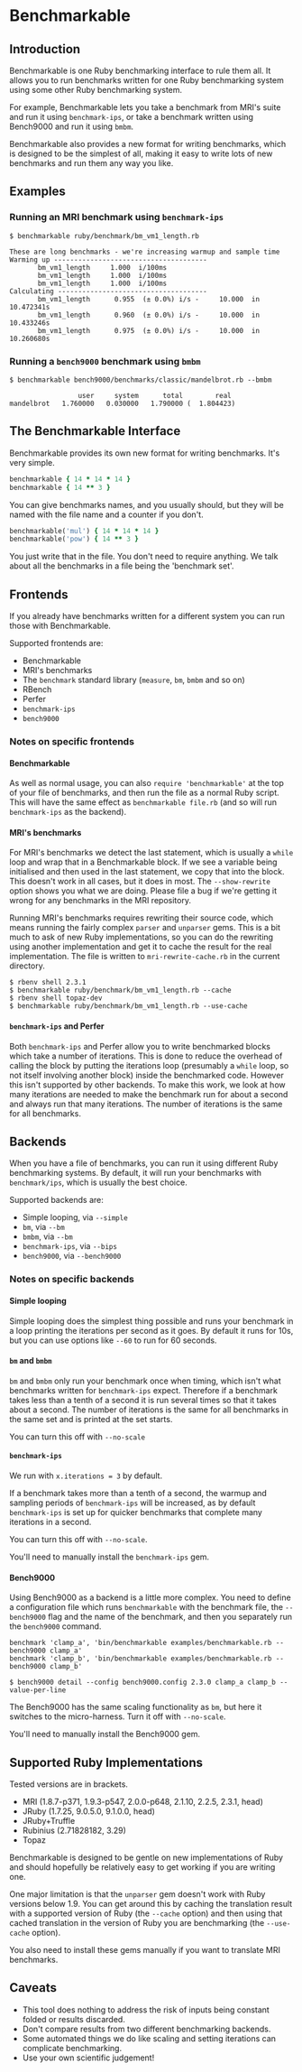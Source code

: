 # Benchmarkable

## Introduction

Benchmarkable is one Ruby benchmarking interface to rule them all. It allows
you to run benchmarks written for one Ruby benchmarking system using some other
Ruby benchmarking system.

For example, Benchmarkable lets you take a benchmark from MRI's suite and run
it using `benchmark-ips`, or take a benchmark written using Bench9000 and run
it using `bmbm`.

Benchmarkable also provides a new format for writing benchmarks, which is
designed to be the simplest of all, making it easy to write lots of new
benchmarks and run them any way you like.

## Examples

### Running an MRI benchmark using `benchmark-ips`

```
$ benchmarkable ruby/benchmark/bm_vm1_length.rb

These are long benchmarks - we're increasing warmup and sample time
Warming up --------------------------------------
       bm_vm1_length     1.000  i/100ms
       bm_vm1_length     1.000  i/100ms
       bm_vm1_length     1.000  i/100ms
Calculating -------------------------------------
       bm_vm1_length      0.955  (± 0.0%) i/s -     10.000  in  10.472341s
       bm_vm1_length      0.960  (± 0.0%) i/s -     10.000  in  10.433246s
       bm_vm1_length      0.975  (± 0.0%) i/s -     10.000  in  10.260680s
```

### Running a `bench9000` benchmark using `bmbm`

```
$ benchmarkable bench9000/benchmarks/classic/mandelbrot.rb --bmbm

                 user     system      total        real
mandelbrot   1.760000   0.030000   1.790000 (  1.804423)
```

## The Benchmarkable Interface

Benchmarkable provides its own new format for writing benchmarks. It's very
simple.

```ruby
benchmarkable { 14 * 14 * 14 }
benchmarkable { 14 ** 3 }
```

You can give benchmarks names, and you usually should, but they will be named
with the file name and a counter if you don't.

```ruby
benchmarkable('mul') { 14 * 14 * 14 }
benchmarkable('pow') { 14 ** 3 }
```

You just write that in the file. You don't need to require anything. We talk
about all the benchmarks in a file being the 'benchmark set'.

## Frontends

If you already have benchmarks written for a different system you can run those
with Benchmarkable.

Supported frontends are:

* Benchmarkable
* MRI's benchmarks
* The `benchmark` standard library (`measure`, `bm`, `bmbm` and so on)
* RBench
* Perfer
* `benchmark-ips`
* `bench9000`

### Notes on specific frontends

#### Benchmarkable

As well as normal usage, you can also `require 'benchmarkable'` at the top of
your file of benchmarks, and then run the file as a normal Ruby script. This
will have the same effect as `benchmarkable file.rb` (and so will run
`benchmark-ips` as the backend).

#### MRI's benchmarks

For MRI's benchmarks we detect the last statement, which is usually a `while`
loop and wrap that in a Benchmarkable block. If we see a variable being
initialised and then used in the last statement, we copy that into the block.
This doesn't work in all cases, but it does in most. The `--show-rewrite` option
shows you what we are doing. Please file a bug if we're getting it wrong for any
benchmarks in the MRI repository.

Running MRI's benchmarks requires rewriting their source code, which means
running the fairly complex `parser` and `unparser` gems. This is a bit much to
ask of new Ruby implementations, so you can do the rewriting using another
implementation and get it to cache the result for the real implementation. The
file is written to `mri-rewrite-cache.rb` in the current directory.

```
$ rbenv shell 2.3.1
$ benchmarkable ruby/benchmark/bm_vm1_length.rb --cache
$ rbenv shell topaz-dev
$ benchmarkable ruby/benchmark/bm_vm1_length.rb --use-cache
```

#### `benchmark-ips` and Perfer

Both `benchmark-ips` and Perfer allow you to write benchmarked blocks which
take a number of iterations. This is done to reduce the overhead of calling
the block by putting the iterations loop (presumably a `while` loop, so not
itself involving another block) inside the benchmarked code. However this isn't
supported by other backends. To make this work, we look at how many iterations
are needed to make the benchmark run for about a second and always run that
many iterations. The number of iterations is the same for all benchmarks.

## Backends

When you have a file of benchmarks, you can run it using different Ruby
benchmarking systems. By default, it will run your benchmarks with
`benchmark/ips`, which is usually the best choice.

Supported backends are:

* Simple looping, via `--simple`
* `bm`, via `--bm`
* `bmbm`, via `--bm`
* `benchmark-ips`, via `--bips`
* `bench9000`, via `--bench9000`

### Notes on specific backends

#### Simple looping

Simple looping does the simplest thing possible and runs your benchmark in a
loop printing the iterations per second as it goes. By default it runs for
10s, but you can use options like `--60` to run for 60 seconds.

#### `bm` and `bmbm`

`bm` and `bmbm` only run your benchmark once when timing, which isn't what
benchmarks written for `benchmark-ips` expect. Therefore if a benchmark takes
less than a tenth of a second it is run several times so that it takes about a
second. The number of iterations is the same for all benchmarks in the same set
and is printed at the set starts.

You can turn this off with `--no-scale`

#### `benchmark-ips`

We run with `x.iterations = 3` by default.

If a benchmark takes more than a tenth of a second, the warmup and sampling
periods of `benchmark-ips` will be increased, as by default `benchmark-ips` is
set up for quicker benchmarks that complete many iterations in a second.

You can turn this off with `--no-scale`.

You'll need to manually install the `benchmark-ips` gem.

#### Bench9000

Using Bench9000 as a backend is a little more complex. You need to define a
configuration file which runs `benchmarkable` with the benchmark file, the
`--bench9000` flag and the name of the benchmark, and then you separately run
the `bench9000` command.

```
benchmark 'clamp_a', 'bin/benchmarkable examples/benchmarkable.rb --bench9000 clamp_a'
benchmark 'clamp_b', 'bin/benchmarkable examples/benchmarkable.rb --bench9000 clamp_b'
```

```
$ bench9000 detail --config bench9000.config 2.3.0 clamp_a clamp_b --value-per-line
```

The Bench9000 has the same scaling functionality as `bm`, but here it switches
to the micro-harness. Turn it off with `--no-scale`.

You'll need to manually install the Bench9000 gem.

## Supported Ruby Implementations

Tested versions are in brackets.

* MRI (1.8.7-p371, 1.9.3-p547, 2.0.0-p648, 2.1.10, 2.2.5, 2.3.1, head)
* JRuby (1.7.25, 9.0.5.0, 9.1.0.0, head)
* JRuby+Truffle
* Rubinius (2.71828182, 3.29)
* Topaz

Benchmarkable is designed to be gentle on new implementations of Ruby and
should hopefully be relatively easy to get working if you are writing one.

One major limitation is that the `unparser` gem doesn't work with Ruby versions
below 1.9. You can get around this by caching the translation result with a
supported version of Ruby (the `--cache` option) and then using that cached
translation in the version of Ruby you are benchmarking (the `--use-cache`
option).

You also need to install these gems manually if you want to translate MRI
benchmarks.

## Caveats

* This tool does nothing to address the risk of inputs being constant folded or
results discarded.
* Don't compare results from two different benchmarking backends.
* Some automated things we do like scaling and setting iterations can
complicate benchmarking.
* Use your own scientific judgement!
